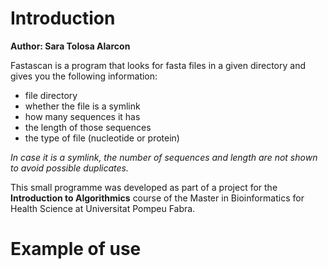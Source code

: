# Introduction

**Author: Sara Tolosa Alarcon**

Fastascan is a program that looks for fasta files in a given directory and gives you the following information:

* file directory
* whether the file is a symlink 
* how many sequences it has
* the length of those sequences
* the type of file (nucleotide or protein)

_In case it is a symlink, the number of sequences and length are not shown to avoid possible duplicates._

This small programme was developed as part of a project for the **Introduction to Algorithmics** course of the Master in Bioinformatics for Health Science at Universitat Pompeu Fabra.

# Example of use

